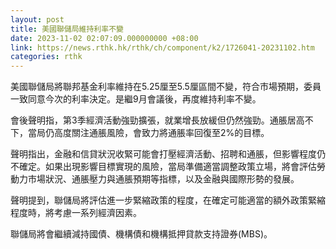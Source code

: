```yaml
---
layout: post
title: 美國聯儲局維持利率不變
date: 2023-11-02 02:07:09.000000000 +08:00
link: https://news.rthk.hk/rthk/ch/component/k2/1726041-20231102.htm
categories: rthk
---
```


美國聯儲局將聯邦基金利率維持在5.25厘至5.5厘區間不變，符合市場預期，委員一致同意今次的利率決定。是繼9月會議後，再度維持利率不變。

會後聲明指，第3季經濟活動強勁擴張，就業增長放緩但仍然強勁。通脹居高不下，當局仍高度關注通脹風險，會致力將通脹率回復至2%的目標。

聲明指出，金融和信貸狀況收緊可能會打壓經濟活動、招聘和通脹，但影響程度仍不確定。如果出現影響目標實現的風險，當局準備適當調整政策立場，將會評估勞動力市場狀況、通脹壓力與通脹預期等指標，以及金融與國際形勢的發展。

聲明提到，聯儲局將評估進一步緊縮政策的程度，在確定可能適當的額外政策緊縮程度時，將考慮一系列經濟因素。

聯儲局將會繼續減持國債、機構債和機構抵押貸款支持證券(MBS)。
